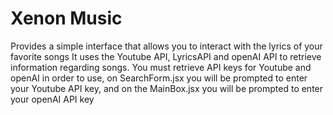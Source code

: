 # Xenon Music
Provides a simple interface that allows you to interact with the lyrics of your favorite songs
It uses the Youtube API, LyricsAPI and openAI API to retrieve information regarding songs.
You must retrieve API keys for Youtube and openAI in order to use, on SearchForm.jsx you will be prompted to enter your Youtube API key, and on the MainBox.jsx you will be prompted to enter your openAI API key
